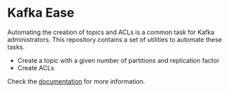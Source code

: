 # Kafka Ease

Automating the creation of topics and ACLs is a common task for Kafka administrators. This repository contains a set of utilities to automate these tasks.

- Create a topic with a given number of partitions and replication factor
- Create ACLs

Check the [documentation](https://rdomenzain.github.io/kafka-ease/) for more information.
